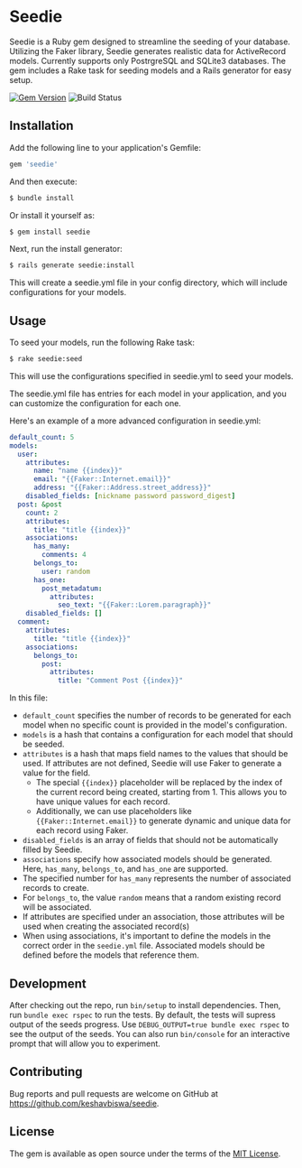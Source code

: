 # Seedie

Seedie is a Ruby gem designed to streamline the seeding of your database.
Utilizing the Faker library, Seedie generates realistic data for ActiveRecord models.
Currently supports only PostrgreSQL and SQLite3 databases.
The gem includes a Rake task for seeding models and a Rails generator for easy setup.

[![Gem Version](https://badge.fury.io/rb/seedie.svg)](https://badge.fury.io/rb/seedie)
![Build Status](https://github.com/keshavbiswa/seedie/workflows/CI/badge.svg?branch=main)

## Installation

Add the following line to your application's Gemfile:

```bash
gem 'seedie'
```

And then execute:

```bash
$ bundle install
```

Or install it yourself as:

```bash
$ gem install seedie
```
Next, run the install generator:

```bash
$ rails generate seedie:install
```
This will create a seedie.yml file in your config directory, which will include configurations for your models.

## Usage

To seed your models, run the following Rake task:

```bash
$ rake seedie:seed
```

This will use the configurations specified in seedie.yml to seed your models.

The seedie.yml file has entries for each model in your application, and you can customize the configuration for each one. 

Here's an example of a more advanced configuration in seedie.yml:


```yaml
default_count: 5
models:
  user:
    attributes:
      name: "name {{index}}"
      email: "{{Faker::Internet.email}}"
      address: "{{Faker::Address.street_address}}"
    disabled_fields: [nickname password password_digest]
  post: &post
    count: 2
    attributes:
      title: "title {{index}}"
    associations:
      has_many:
        comments: 4
      belongs_to:
        user: random
      has_one:
        post_metadatum: 
          attributes:
            seo_text: "{{Faker::Lorem.paragraph}}"
    disabled_fields: []
  comment:
    attributes:
      title: "title {{index}}"
    associations:
      belongs_to:
        post:
          attributes:
            title: "Comment Post {{index}}"

```

In this file:

- `default_count` specifies the number of records to be generated for each model when no specific count is provided in the model's configuration.
- `models` is a hash that contains a configuration for each model that should be seeded.
- `attributes` is a hash that maps field names to the values that should be used. If attributes are not defined, Seedie will use Faker to generate a value for the field.
  - The special `{{index}}` placeholder will be replaced by the index of the current record being created, starting from 1. This allows you to have unique values for each record.
  - Additionally, we can use placeholders like `{{Faker::Internet.email}}` to generate dynamic and unique data for each record using Faker.
- `disabled_fields` is an array of fields that should not be automatically filled by Seedie.
- `associations` specify how associated models should be generated. Here, `has_many`, `belongs_to`, and `has_one` are supported.
- The specified number for `has_many` represents the number of associated records to create.
- For `belongs_to`, the value `random` means that a random existing record will be associated.
- If attributes are specified under an association, those attributes will be used when creating the associated record(s)
- When using associations, it's important to define the models in the correct order in the `seedie.yml` file. Associated models should be defined before the models that reference them.

## Development

After checking out the repo, run `bin/setup` to install dependencies. 
Then, run `bundle exec rspec` to run the tests.
By default, the tests will supress output of the seeds progress.
Use `DEBUG_OUTPUT=true bundle exec rspec` to see the output of the seeds.
You can also run `bin/console` for an interactive prompt that will allow you to experiment.

## Contributing

Bug reports and pull requests are welcome on GitHub at https://github.com/keshavbiswa/seedie.

## License

The gem is available as open source under the terms of the [MIT License](https://opensource.org/licenses/MIT).
